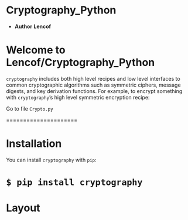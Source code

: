 # Cryptography_Python


* __Author__ __Lencof__

# Welcome to Lencof/Cryptography_Python

``cryptography`` includes both high level recipes and low level interfaces to common cryptographic algorithms such as symmetric ciphers, 
message digests, and key derivation functions. For example, to encrypt something with ``cryptography``’s high level symmetric encryption recipe:

Go to file ``Crypto.py``

=====================
# Installation
You can install ``cryptography`` with ``pip``:

``$ pip install cryptography``
=====================
# Layout
